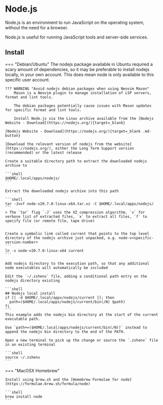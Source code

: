 # Node.js

Node.js is an environment to run JavaScript on the operating system, without the need for a browser.

Node.js is useful for running JavaScript tools and server-side services.

## Install

=== "Debian/Ubuntu"
    The nodejs package available in Ubuntu required a scary amount of dependencies, so it may be preferable to install nodejs locally, in your own account.  This does mean node is only available to this specific user account. 

    ??? WARNING "Avoid nodejs debian packages when using Neovim Mason"
        Mason is a Neovim plugin to manage installation of LSP servers, format and lint tools.

        The debian packages potentially cause issues with Mason updates for specific format and lint tools.

        Install Node.js via the Linux archive available from the [Nodejs Website - Download](https://nodejs.org/){target=_blank} 

    [Nodejs Website - Download](https://nodejs.org/){target=_blank .md-button} 

    [Download the relevant version of nodejs from the website](https://nodejs.org/), either the Long Term Support version (recommended) or the latest release

    Create a suitable directory path to extract the downloaded nodejs archive to

    ```shell
    $HOME/.local/apps/nodejs/
    ```

    Extract the downloaded nodejs archive into this path

    ```shell
    tar -Jvxf node-v20.7.0-linux-x64.tar.xz -C $HOME/.local/apps/nodejs/
    ```
    > The `tar` flag `-J` uses the XZ compression algorithm, `v` for verbose list of extracted files, `x` to extract all files, `f` to specify file (or remote file, tape drive)


    Create a symbolic link called current that points to the top level directory of the nodejs archive just unpacked, e.g. node-v<specific-version-number>
    ```
    ln -s node-v20.7.0-linux-x64 current
    ```

    Add nodejs directory to the execution path, so that any additional node executables will automatically be included

    Edit the `~/.zshenv` file, adding a conditional path entry on the nodejs directory existing

    ```shell
    ## Nodejs local install
    if [[ -d $HOME/.local/apps/nodejs/current ]]; then
      path=($HOME/.local/apps/nodejs/current/bin(/N) $path)
    fi
    ```
    This example adds the nodejs bin directory at the start of the current executable path.

    Use `path+=($HOME/.local/apps/nodejs/current/bin(/N))` instead to append the nodejs bin directory to the end of the PATH.

    Open a new terminal to pick up the change or source the `.zshenv` file in an existing terminal

    ```shell
    source ~/.zshenv
    ```

=== "MacOSX Homebrew"

    Install using brew.sh and the [Homebrew Formulae for node](https://formulae.brew.sh/formula/node)

    ```shell
    brew install node
    ```
